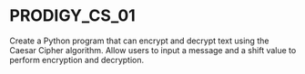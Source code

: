 # PRODIGY_CS_01
Create a Python program that can encrypt and decrypt text using the Caesar Cipher algorithm. Allow users to input a message and a shift value to perform encryption and decryption.

